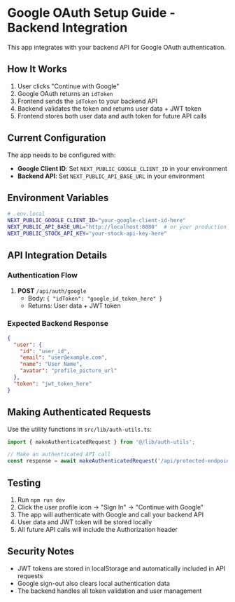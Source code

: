 # Google OAuth Setup Guide - Backend Integration

This app integrates with your backend API for Google OAuth authentication.

## How It Works

1. User clicks "Continue with Google"
2. Google OAuth returns an `idToken`
3. Frontend sends the `idToken` to your backend API
4. Backend validates the token and returns user data + JWT token
5. Frontend stores both user data and auth token for future API calls

## Current Configuration

The app needs to be configured with:
- **Google Client ID**: Set `NEXT_PUBLIC_GOOGLE_CLIENT_ID` in your environment
- **Backend API**: Set `NEXT_PUBLIC_API_BASE_URL` in your environment

## Environment Variables

```bash
# .env.local
NEXT_PUBLIC_GOOGLE_CLIENT_ID="your-google-client-id-here"
NEXT_PUBLIC_API_BASE_URL="http://localhost:8080"  # or your production API URL
NEXT_PUBLIC_STOCK_API_KEY="your-stock-api-key-here"
```

## API Integration Details

### Authentication Flow
1. **POST** `/api/auth/google`
   - Body: `{ "idToken": "google_id_token_here" }`
   - Returns: User data + JWT token

### Expected Backend Response
```json
{
  "user": {
    "id": "user_id",
    "email": "user@example.com", 
    "name": "User Name",
    "avatar": "profile_picture_url"
  },
  "token": "jwt_token_here"
}
```

## Making Authenticated Requests

Use the utility functions in `src/lib/auth-utils.ts`:

```typescript
import { makeAuthenticatedRequest } from '@/lib/auth-utils';

// Make an authenticated API call
const response = await makeAuthenticatedRequest('/api/protected-endpoint');
```

## Testing

1. Run `npm run dev`
2. Click the user profile icon → "Sign In" → "Continue with Google"  
3. The app will authenticate with Google and call your backend API
4. User data and JWT token will be stored locally
5. All future API calls will include the Authorization header

## Security Notes

- JWT tokens are stored in localStorage and automatically included in API requests
- Google sign-out also clears local authentication data
- The backend handles all token validation and user management